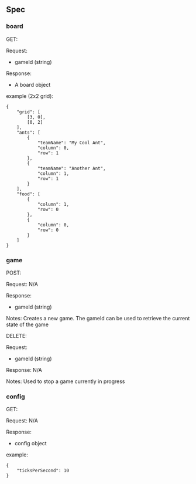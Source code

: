 ## Spec

### board

GET:

Request:
- gameId (string)

Response:
- A board object

example (2x2 grid):
```
{
    "grid": [
        [3, 0],
        [0, 2]
    ],
    "ants": [
        { 
            "teamName": "My Cool Ant",
            "column": 0,
            "row": 1
        },
        {
            "teamName": "Another Ant",
            "column": 1,
            "row": 1
        }
    ],
    "food": [
        {
            "column": 1,
            "row": 0
        },
        {
            "column": 0,
            "row": 0
        }
    ]
}
```

### game

POST:

Request:
N/A

Response:
- gameId (string)

Notes:
Creates a new game. The gameId can be used to retrieve the current state of the game

DELETE:

Request:
- gameId (string)

Response:
N/A

Notes:
Used to stop a game currently in progress

### config

GET:

Request:
N/A

Response:
- config object

example:
```
{
    "ticksPerSecond": 10
}
```